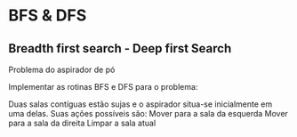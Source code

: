 # BFS & DFS
Breadth first search - Deep first Search
----------------------------------------------------------------

Problema do aspirador de pó

Implementar as rotinas BFS e DFS para o problema:

Duas salas contíguas estão sujas e o aspirador situa-se inicialmente em uma delas.
Suas ações possíveis são:
        Mover para a sala da esquerda
        Mover para a sala da direita
        Limpar a sala atual